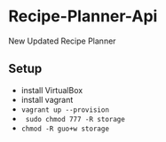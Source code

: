 # Recipe-Planner-Api
New Updated Recipe Planner

## Setup

- install VirtualBox
- install vagrant
- ```vagrant up --provision```
- ``` sudo chmod 777 -R storage```
- ```chmod -R guo+w storage```
